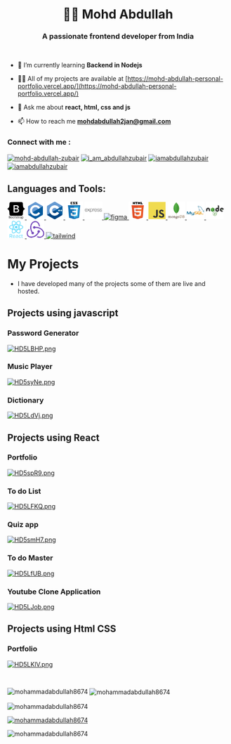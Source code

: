 <h1 align="center">👨‍💻 Mohd Abdullah</h1>
<h3 align="center">A passionate frontend developer from India</h3>

<br/>

- 🌱 I’m currently learning **Backend in Nodejs**

- 👨‍💻 All of my projects are available at [https://mohd-abdullah-personal-portfolio.vercel.app/](https://mohd-abdullah-personal-portfolio.vercel.app/)

- 💬 Ask me about **react, html, css and js**

- 📫 How to reach me **mohdabdullah2jan@gmail.com**

### Connect with me : 
<p align="left">
<a href="https://linkedin.com/in/mohd-abdullah-zubair" target="blank"><img align="center" src="https://raw.githubusercontent.com/rahuldkjain/github-profile-readme-generator/master/src/images/icons/Social/linked-in-alt.svg" alt="mohd-abdullah-zubair" height="30" width="40" /></a>
<a href="https://instagram.com/i_am_abdullahzubair" target="blank"><img align="center" src="https://raw.githubusercontent.com/rahuldkjain/github-profile-readme-generator/master/src/images/icons/Social/instagram.svg" alt="i_am_abdullahzubair" height="30" width="40" /></a>
<a href="https://www.leetcode.com/iamabdullahzubair" target="blank"><img align="center" src="https://raw.githubusercontent.com/rahuldkjain/github-profile-readme-generator/master/src/images/icons/Social/leet-code.svg" alt="iamabdullahzubair" height="30" width="40" /></a>
<a href="https://auth.geeksforgeeks.org/user/iamabdullahzubair" target="blank"><img align="center" src="https://raw.githubusercontent.com/rahuldkjain/github-profile-readme-generator/master/src/images/icons/Social/geeks-for-geeks.svg" alt="iamabdullahzubair" height="30" width="40" /></a>
</p>

## Languages and Tools:
<p align="left"> <a href="https://getbootstrap.com" target="_blank" rel="noreferrer"> <img src="https://raw.githubusercontent.com/devicons/devicon/master/icons/bootstrap/bootstrap-plain-wordmark.svg" alt="bootstrap" width="40" height="40"/> </a> <a href="https://www.cprogramming.com/" target="_blank" rel="noreferrer"> <img src="https://raw.githubusercontent.com/devicons/devicon/master/icons/c/c-original.svg" alt="c" width="40" height="40"/> </a> <a href="https://www.w3schools.com/cpp/" target="_blank" rel="noreferrer"> <img src="https://raw.githubusercontent.com/devicons/devicon/master/icons/cplusplus/cplusplus-original.svg" alt="cplusplus" width="40" height="40"/> </a> <a href="https://www.w3schools.com/css/" target="_blank" rel="noreferrer"> <img src="https://raw.githubusercontent.com/devicons/devicon/master/icons/css3/css3-original-wordmark.svg" alt="css3" width="40" height="40"/> </a> <a href="https://expressjs.com" target="_blank" rel="noreferrer"> <img src="https://raw.githubusercontent.com/devicons/devicon/master/icons/express/express-original-wordmark.svg" alt="express" width="40" height="40"/> </a> <a href="https://www.figma.com/" target="_blank" rel="noreferrer"> <img src="https://www.vectorlogo.zone/logos/figma/figma-icon.svg" alt="figma" width="40" height="40"/> </a> <a href="https://www.w3.org/html/" target="_blank" rel="noreferrer"> <img src="https://raw.githubusercontent.com/devicons/devicon/master/icons/html5/html5-original-wordmark.svg" alt="html5" width="40" height="40"/> </a> <a href="https://developer.mozilla.org/en-US/docs/Web/JavaScript" target="_blank" rel="noreferrer"> <img src="https://raw.githubusercontent.com/devicons/devicon/master/icons/javascript/javascript-original.svg" alt="javascript" width="40" height="40"/> </a> <a href="https://www.mongodb.com/" target="_blank" rel="noreferrer"> <img src="https://raw.githubusercontent.com/devicons/devicon/master/icons/mongodb/mongodb-original-wordmark.svg" alt="mongodb" width="40" height="40"/> </a> <a href="https://www.mysql.com/" target="_blank" rel="noreferrer"> <img src="https://raw.githubusercontent.com/devicons/devicon/master/icons/mysql/mysql-original-wordmark.svg" alt="mysql" width="40" height="40"/> </a> <a href="https://nodejs.org" target="_blank" rel="noreferrer"> <img src="https://raw.githubusercontent.com/devicons/devicon/master/icons/nodejs/nodejs-original-wordmark.svg" alt="nodejs" width="40" height="40"/> </a> <a href="https://reactjs.org/" target="_blank" rel="noreferrer"> <img src="https://raw.githubusercontent.com/devicons/devicon/master/icons/react/react-original-wordmark.svg" alt="react" width="40" height="40"/> </a> <a href="https://redux.js.org" target="_blank" rel="noreferrer"> <img src="https://raw.githubusercontent.com/devicons/devicon/master/icons/redux/redux-original.svg" alt="redux" width="40" height="40"/> </a> <a href="https://tailwindcss.com/" target="_blank" rel="noreferrer"> <img src="https://www.vectorlogo.zone/logos/tailwindcss/tailwindcss-icon.svg" alt="tailwind" width="40" height="40"/> </a> </p> 


# My Projects
- I have developed many of the projects some of them are live and hosted.

## Projects using javascript

### Password Generator
[![HD5LBHP.png](https://iili.io/HD5LBHP.png)](https://password-generator-abdullah.netlify.app/)
### Music Player
[![HD5syNe.png](https://iili.io/HD5syNe.png)](http://music-player-javascript-sigma.vercel.app/)
### Dictionary
[![HD5LdVj.png](https://iili.io/HD5LdVj.png)](https://javascript-dictionary.netlify.app/)

## Projects using React

### Portfolio
[![HD5spR9.png](https://iili.io/HD5spR9.png)](https://mohd-abdullah-personal-portfolio.vercel.app/)
### To do List
[![HD5LFKQ.png](https://iili.io/HD5LFKQ.png)](https://codesandbox.io/s/github/mohammadabdullah8674/To-do-list-React-Project)
### Quiz app
[![HD5smH7.png](https://iili.io/HD5smH7.png)](https://codesandbox.io/s/github/mohammadabdullah8674/Quiz-App-React-Project)
### To do Master
[![HD5LfUB.png](https://iili.io/HD5LfUB.png)](https://todo-app-master-abdullah.netlify.app/)
### Youtube Clone Application
[![HD5LJob.png](https://iili.io/HD5LJob.png)](http://my-youtube-clone-app.vercel.app/)

## Projects using Html CSS 
### Portfolio
[![HD5LKlV.png](https://iili.io/HD5LKlV.png)](https://mohammadabdullah8674.github.io/CV/)

<br/> 


<p><img align="left" src="https://github-readme-stats.vercel.app/api/top-langs?username=mohammadabdullah8674&show_icons=true&locale=en&layout=compact" alt="mohammadabdullah8674" /></p>

<p>&nbsp;<img align="center" src="https://github-readme-stats.vercel.app/api?username=mohammadabdullah8674&show_icons=true&locale=en" alt="mohammadabdullah8674" /></p>

<p><img align="center" src="https://github-readme-streak-stats.herokuapp.com/?user=mohammadabdullah8674&" alt="mohammadabdullah8674" /></p>

<p align="left"> <a href="https://github.com/ryo-ma/github-profile-trophy"><img src="https://github-profile-trophy.vercel.app/?username=mohammadabdullah8674" alt="mohammadabdullah8674" /></a> </p>

<p align="left"> <img src="https://komarev.com/ghpvc/?username=mohammadabdullah8674&label=Profile%20views&color=0e75b6&style=flat" alt="mohammadabdullah8674" /> </p>



